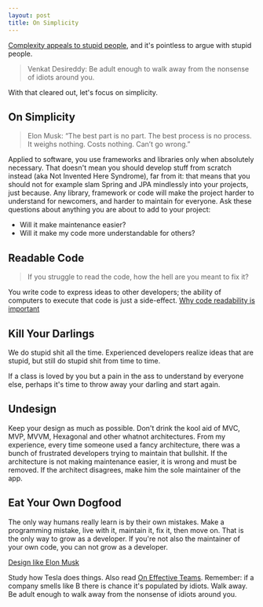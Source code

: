 ```yaml
---
layout: post
title: On Simplicity
---
```


[Complexity appeals to stupid people](../on-complexity/), and it's pointless
to argue with stupid people.

> Venkat Desireddy: Be adult enough to walk away from the nonsense of idiots around you.

With that cleared out, let's focus on simplicity.

## On Simplicity

> Elon Musk: “The best part is no part. The best process is no process. It weighs nothing. Costs nothing. Can’t go wrong.”

Applied to software, you use frameworks and libraries only when absolutely necessary.
That doesn't mean you should develop stuff from scratch instead (aka Not Invented Here Syndrome),
far from it: that means that you should not for example slam Spring and JPA mindlessly
into your projects, just because. Any library, framework or code will make
the project harder to understand for newcomers, and harder to maintain for everyone.
Ask these questions about anything you are about to add to your project:

* Will it make maintenance easier?
* Will it make my code more understandable for others?

## Readable Code

> If you struggle to read the code, how the hell are you meant to fix it?

You write code to express ideas to other developers; the ability of computers
to execute that code is just a side-effect.
[Why code readability is important](https://thehosk.medium.com/why-code-readability-is-important-e0c228a238a)

## Kill Your Darlings

We do stupid shit all the time. Experienced developers realize ideas that are stupid,
but still do stupid shit from time to time.

If a class is loved by you but a pain in the ass to understand by everyone else, perhaps
it's time to throw away your darling and start again.

## Undesign

Keep your design as much as possible. Don't drink the kool aid of MVC, MVP, MVVM, Hexagonal
and other whatnot architectures. From my experience, every time someone used a fancy architecture, there
was a bunch of frustrated developers trying to maintain that bullshit. If the architecture
is not making maintenance easier, it is wrong and must be removed. If the architect
disagrees, make him the sole maintainer of the app.

## Eat Your Own Dogfood

The only way humans really learn is by their own mistakes. Make a programming mistake,
live with it, maintain it, fix it, then move on. That is the only way to grow as a developer.
If you're not also the maintainer of your own code, you can not grow as a developer.

[Design like Elon Musk](https://uxdesign.cc/design-like-elon-musk-using-6-fundamental-principles-4aaab08d5e41)

Study how Tesla does things. Also read [On Effective Teams](../on-effective-teams/). Remember:
if a company smells like B there is chance it's populated by idiots. Walk away.
Be adult enough to walk away from the nonsense of idiots around you.
